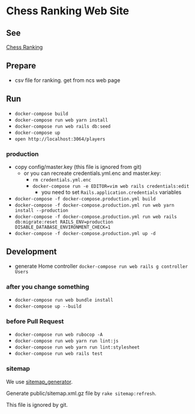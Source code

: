 # Chess Ranking Web Site

## See
[Chess Ranking](https://chess-ranking.stu345.com/players)

## Prepare
- csv file for ranking. get from ncs web page

## Run
- `docker-compose build`
- `docker-compose run web yarn install`
- `docker-compose run web rails db:seed`
- `docker-compose up`
- `open http://localhost:3064/players`

### production
- copy config/master.key (this file is ignored from git)
    - or you can recreate credentials.yml.enc and master.key: 
        - `rm credentials.yml.enc`
        - `docker-compose run -e EDITOR=vim web rails credentials:edit`
            - you need to set `Rails.application.credentials` variables
- `docker-compose -f docker-compose.production.yml build`
- `docker-compose -f docker-compose.production.yml run web yarn install --production`
- `docker-compose -f docker-compose.production.yml run web rails db:migrate:reset RAILS_ENV=production DISABLE_DATABASE_ENVIRONMENT_CHECK=1`
- `docker-compose -f docker-compose.production.yml up -d`

## Development
- generate Home controller `docker-compose run web rails g controller Users`

### after you change something
- `docker-compose run web bundle install`
- `docker-compose up --build`

### before Pull Request
- `docker-compose run web rubocop -A`
- `docker-compose run web yarn run lint:js`
- `docker-compose run web yarn run lint:stylesheet`
- `docker-compose run web rails test`

### sitemap
We use [sitemap_generator](https://github.com/kjvarga/sitemap_generator#rails).

Generate public/sitemap.xml.gz file by `rake sitemap:refresh`.

This file is ignored by git.
